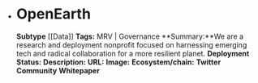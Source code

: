 - # OpenEarth
  **Subtype** [[Data]]
  **Tags:** MRV | Governance
  **Summary:**We are a research and deployment nonprofit focused on harnessing emerging tech and radical collaboration for a more resilient planet.
  **Deployment Status:**
  **Description:**
  **URL:**
  **Image:**
  **Ecosystem/chain:**
  **Twitter**
  **Community**
  **Whitepaper**